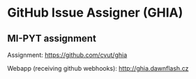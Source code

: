 # GitHub Issue Assigner (GHIA)

## MI-PYT assignment
Assignment: https://github.com/cvut/ghia

Webapp (receiving github webhooks): http://ghia.dawnflash.cz
